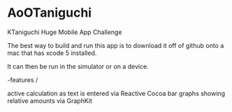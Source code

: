 AoOTaniguchi
============

KTaniguchi Huge Mobile App Challenge

The best way to build and run this app is to download it off of github onto a mac that has xcode 5 installed.

It can then be run in the simulator or on a device.

-features /

active calculation as text is entered via Reactive Cocoa
bar graphs showing relative amounts via GraphKit
